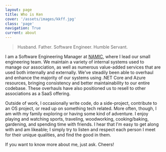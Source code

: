 ```yaml
---
layout: page
title: Who is Ken
cover: '/assets/images/kkff.jpg'
class: 'page'
navigation: True
current: about
---
```


>Husband. Father. Software Engineer. Humble Servant. 

I am a Software Engineering Manager at [NAMIC](http://www.namic.org), where I lead our small engineering 
team. We maintain a variety of internal systems used to manage our association, as well as numerous 
value-added services that are used both internally and externally. We've steadily been able to overhaul 
and enhance the majority of our systems using .NET Core and Azure resources, bringing consistency and 
better maintainability to our entire codebase. These overhauls have also positioned us to resell to other 
associations as a SaaS offering. 

Outside of work, I occasionally write code, do a side-project, contribute to an OS project, or read up 
on something tech related. More often, though, I am with my family exploring or having some kind of adventure. 
I enjoy playing and watching sports, traveling, woodworking, cooking/baking, gardening, and spending time with 
friends. I hear that I'm easy to get along with and am likeable; I simply try to listen and respect each person 
I meet for their unique qualities, and find the good in them. 

If you want to know more about me, just ask. Cheers!